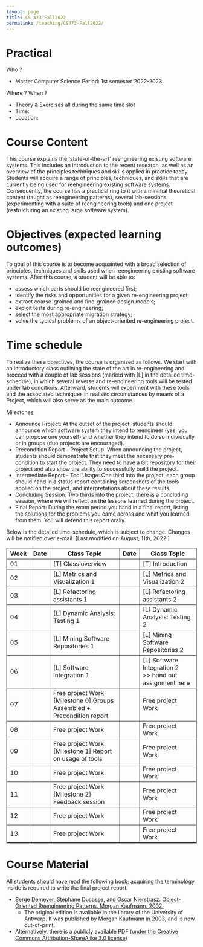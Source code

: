 ```yaml
---
layout: page
title: CS 473-Fall2022
permalink: /teaching/CS473-Fall2022/
---
```


Practical
=========
Who ?
* Master Computer Science Period: 1st semester 2022-2023

Where ? When ?
* Theory & Exercises all during the same time slot
* Time: 
* Location: 

Course Content
======
This course explains the 'state-of-the-art' reengineering existing software systems. This includes an introduction to the recent research, as well as an overview of the principles techniques and skills applied in practice today. Students will acquire a range of principles, techniques, and skills that are currently being used for reengineering existing software systems. Consequently, the course has a practical ring to it with a minimal theoretical content (taught as reengineering patterns), several lab-sessions (experimenting with a suite of reengineering tools) and one project (restructuring an existing large software system).


Objectives (expected learning outcomes)
======
To goal of this course is to become acquainted with a broad selection of principles, techniques and skills used when reengineering existing software systems. After this course, a student will be able to:
* assess which parts should be reengineered first;
* identify the risks and opportunities for a given re-engineering project;
* extract coarse-grained and fine-grained design models;
* exploit tests during re-engineering;
* select the most appropriate migration strategy;
* solve the typical problems of an object-oriented re-engineering project.

Time schedule
=======
To realize these objectives, the course is organized as follows. We start with an introductory class outlining the state of the art in re-engineering and proceed with a couple of lab sessions (marked with [L] in the detailed time-schedule), in which several reverse and re-engineering tools will be tested under lab conditions. Afterward, students will experiment with these tools and the associated techniques in realistic circumstances by means of a Project, which will also serve as the main outcome.

Milestones

* Announce Project: At the outset of the project, students should announce which software system they intend to reengineer (yes, you can propose one yourself) and whether they intend to do so individually or in groups (duo projects are encouraged).
* Precondition Report - Project Setup. When announcing the project, students should demonstrate that they meet the necessary pre-condition to start the project. They need to have a Git repository for their project and also show the ability to successfully build the project.
* Intermediate Report - Tool Usage: One third into the project, each group should hand in a status report containing screenshots of the tools applied on the project, and interpretations about these results.
* Concluding Session: Two thirds into the project, there is a concluding session, where we will reflect on the lessons learned during the project.
* Final Report: During the exam period you hand in a final report, listing the solutions for the problems you came across and what you learned from them. You will defend this report orally.

Below is the detailed time-schedule, which is subject to change. Changes will be notified over e-mail. [Last modified on August, 11th, 2022.] 

<table border="1">
<tr>
<th>Week</th>
<th>Date</th>
<th>Class Topic</th>
<th>Date</th>
<th>Class Topic</th>
</tr>

<tr>
<td>01</td>
<td></td>
<td>[T] Class overview 
</td><td> </td>
<td>[T] Introduction </td>
</tr>

<tr>
<td>02</td>
<td> </td>
<td>[L] Metrics and Visualization 1 </td>
<td> </td>
<td>[L] Metrics and Visualization 2 </td>
</tr>

<tr>
<td>03</td>
<td> </td>
<td>[L] Refactoring assistants 1 </td>
<td> </td>
<td>[L] Refactoring assistants 2 </td>
</tr>

<tr>
<td>04</td>
<td> </td>
<td>[L] Dynamic Analysis: Testing 1 </td>
<td> </td>
<td>[L] Dynamic Analysis: Testing 2 </td>
</tr>


<tr>
<td>05</td>
<td> </td>
<td>[L] Mining Software Repositories  1 </td>
<td> </td>
<td>[L] Mining Software Repositories 2 </td>
</tr>

<tr>
<td>06</td>
<td> </td>
<td>[L] Software Integration  1 </td>
<td> </td>
<td>[L] Software Integration 2 <br> >> hand out assignment here </td>
</tr>

<tr>
<td>07</td>
<td> </td>
<td>Free project Work<br> [Milestone 0] Groups Assembled + Precondition report </td>
<td> </td>
<td>Free project Work</td>
</tr>

<tr>
<td>08</td>
<td> </td>
<td>Free project Work</td>
<td> </td>
<td>Free project Work</td>
</tr>

<tr>
<td>09</td>
<td> </td>
<td>Free project Work <br> [Milestone 1] Report on usage of tools</td>
<td> </td>
<td>Free project Work</td>
</tr>

<tr>
<td>10</td>
<td> </td>
<td>Free project Work</td>
<td> </td>
<td>Free project Work</td>
</tr>

<tr>
<td>11</td>
<td> </td>
<td>Free project Work <br> [Milestone 2] Feedback session</td>
<td> </td>
<td>Free project Work</td>
</tr>

<tr>
<td>12</td>
<td> </td>
<td>Free project Work</td>
<td> </td>
<td>Free project Work</td>
</tr>

<tr>
<td>13</td>
<td> </td>
<td>Free project Work</td>
<td> </td>
<td>Free project Work</td>
</tr>

</table>


Course Material
=======
All students should have read the following book; acquiring the terminology inside is required to write the final project report.
* [Serge Demeyer, Stephane Ducasse, and Oscar Nierstrasz. Object-Oriented Reengineering Patterns. Morgan Kaufmann, 2002.](http://scg.unibe.ch/download/oorp/)
  * The original edition is available in the library of the University of Antwerp. It was published by Morgan Kaufmann in 2003, and is now out-of-print. 
* Alternatively, there is a publicly available PDF ([under the Creative Commons Attribution-ShareAlike 3.0 license](https://creativecommons.org/licenses/by-sa/3.0/))

